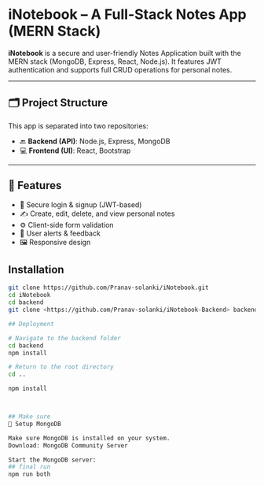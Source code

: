 # iNotebook – A Full-Stack Notes App (MERN Stack)

**iNotebook** is a secure and user-friendly Notes Application built with the MERN stack (MongoDB, Express, React, Node.js). It features JWT authentication and supports full CRUD operations for personal notes.

---

## 🗂️ Project Structure

This app is separated into two repositories:

- 🔙 **Backend (API)**: Node.js, Express, MongoDB  
- 💻 **Frontend (UI)**: React, Bootstrap

---

## 🚀 Features

- 🔐 Secure login & signup (JWT-based)
- ✍️ Create, edit, delete, and view personal notes
- ⚙️ Client-side form validation
- 🔔 User alerts & feedback
- 🖼️ Responsive design

## Installation

```bash
git clone https://github.com/Pranav-solanki/iNotebook.git
cd iNotebook
cd backend
git clone <https://github.com/Pranav-solanki/iNotebook-Backend> backend

## Deployment

# Navigate to the backend folder
cd backend
npm install

# Return to the root directory
cd ..

npm install



## Make sure
🧩 Setup MongoDB

Make sure MongoDB is installed on your system.
Download: MongoDB Community Server

Start the MongoDB server:
## final run
npm run both